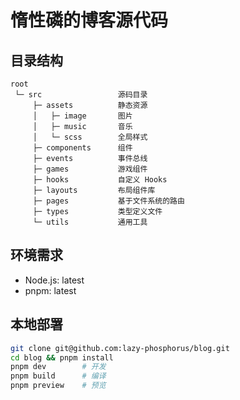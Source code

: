 # 惰性磷的博客源代码

## 目录结构

```text
root
 └─ src                 源码目录
     ├─ assets          静态资源
     │   ├─ image       图片
     │   ├─ music       音乐
     │   └─ scss        全局样式
     ├─ components      组件
     ├─ events          事件总线
     ├─ games           游戏组件
     ├─ hooks           自定义 Hooks
     ├─ layouts         布局组件库
     ├─ pages           基于文件系统的路由
     ├─ types           类型定义文件
     └─ utils           通用工具
```

## 环境需求

- Node.js: latest
- pnpm: latest

## 本地部署

```sh
git clone git@github.com:lazy-phosphorus/blog.git
cd blog && pnpm install
pnpm dev        # 开发
pnpm build      # 编译
pnpm preview    # 预览
```
